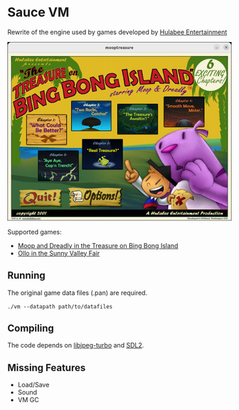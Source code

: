 
# Sauce VM

Rewrite of the engine used by games developed by [Hulabee Entertainment](https://www.mobygames.com/company/5605/hulabee-entertainment-inc/)

![Moop](moop.jpg)

Supported games:

* [Moop and Dreadly in the Treasure on Bing Bong Island](http://www.mobygames.com/game/moop-and-dreadly-in-the-treasure-on-bing-bong-island)
* [Ollo in the Sunny Valley Fair](http://www.mobygames.com/game/ollo-in-the-sunny-valley-fair)

## Running

The original game data files (.pan) are required.

```
./vm --datapath path/to/datafiles
```


## Compiling

The code depends on [libjpeg-turbo](https://www.libjpeg-turbo.org/) and [SDL2](https://libsdl.org/).


## Missing Features

* Load/Save
* Sound
* VM GC
